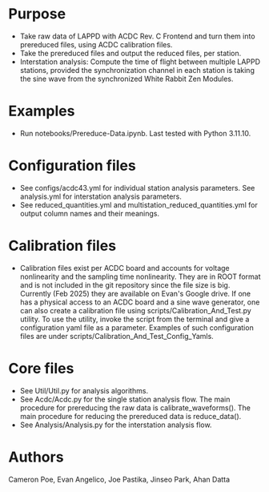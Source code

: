 # Purpose
- Take raw data of LAPPD with ACDC Rev. C Frontend and turn them into prereduced files, using ACDC calibration files.
- Take the prereduced files and output the reduced files, per station.
- Interstation analysis: Compute the time of flight between multiple LAPPD stations, provided the synchronization channel in each station is taking the sine wave from the synchronized White Rabbit Zen Modules.

# Examples
- Run notebooks/Prereduce-Data.ipynb. Last tested with Python 3.11.10.

# Configuration files
- See configs/acdc43.yml for individual station analysis parameters. See analysis.yml for interstation analysis parameters.
- See reduced_quantities.yml and multistation_reduced_quantities.yml for output column names and their meanings.

# Calibration files
- Calibration files exist per ACDC board and accounts for voltage nonlinearity and the sampling time nonlinearity. They are in ROOT format and is not included in the git repository since the file size is big. Currently (Feb 2025) they are available on Evan's Google drive. If one has a physical access to an ACDC board and a sine wave generator, one can also create a calibration file using scripts/Calibration_And_Test.py utility. To use the utility, invoke the script from the terminal and give a configuration yaml file as a parameter. Examples of such configuration files are under scripts/Calibration_And_Test_Config_Yamls.  

# Core files
- See Util/Util.py for analysis algorithms.
- See Acdc/Acdc.py for the single station analysis flow. The main procedure for prereducing the raw data is calibrate_waveforms(). The main procedure for reducing the prereduced data is reduce_data().
- See Analysis/Analysis.py for the interstation analysis flow.

# Authors
Cameron Poe, Evan Angelico, Joe Pastika, Jinseo Park, Ahan Datta